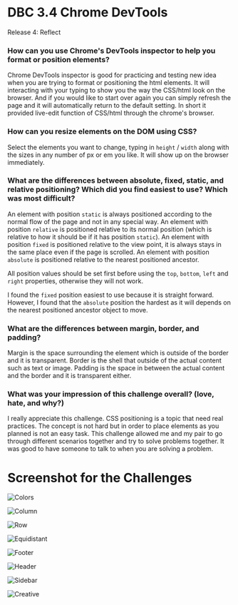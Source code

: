 # DBC 3.4 Chrome DevTools

Release 4: Reflect


### How can you use Chrome's DevTools inspector to help you format or position elements?

Chrome DevTools inspector is good for practicing and testing new idea when you are trying to format or positioning the html elements. It will interacting with your typing to show you the way the CSS/html look on the browser. And if you would like to start over again you can simply refresh the page and it will automatically return to the default setting. In short it provided live-edit function of CSS/html through the chrome's browser.


### How can you resize elements on the DOM using CSS?

Select the elements you want to change, typing in ```height``` / ```width``` along with the sizes in any number of px or em you like. It will show up on the browser immediately.


### What are the differences between absolute, fixed, static, and relative positioning? Which did you find easiest to use? Which was most difficult?

An element with position ```static``` is always positioned according to the normal flow of the page and not in any special way.
An element with position ```relative``` is positioned relative to its normal position (which is relative to how it should be if it has position ```static```).
An element with position ```fixed``` is positioned relative to the view point, it is always stays in the same place even if the page is scrolled.
An element  with position ```absolute``` is positioned relative to the nearest positioned ancestor.

All position values should be set first before using the ```top```, ```bottom```, ```left``` and ```right``` properties, otherwise they will not work.

I found the ```fixed``` position easiest to use because it is straight forward. However, I found that the ```absolute``` position the hardest as it will depends on the nearest positioned ancestor object to move.


### What are the differences between margin, border, and padding?

Margin is the space surrounding the element which is outside of the border and it is transparent.
Border is the shell that outside of the actual content such as text or image.
Padding is the space in between the actual content and the border and it is transparent either.


### What was your impression of this challenge overall? (love, hate, and why?)

I really appreciate this challenge. CSS positioning is a topic that need real practices. The concept is not hard but in order to place elements as you planned is not an easy task. This challenge allowed me and my pair to go through different scenarios together and try to solve problems together. It was good to have someone to talk to when you are solving a problem.



# Screenshot for the Challenges

![Colors](/imgs/colors.png "Colors")

![Column](/imgs/column.png "Column")

![Row](/imgs/row.png "Row")

![Equidistant](/imgs/equidistant.png "Equidistant")

![Footer](/imgs/footer.png "Footer")

![Header](/imgs/header.png "Header")

![Sidebar](/imgs/sidebar.png "Sidebar")

![Creative](/imgs/creative.png "Creative")


